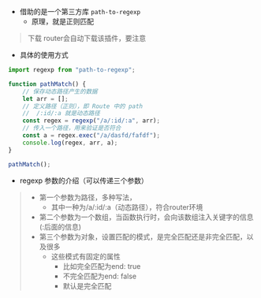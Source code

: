 - 借助的是一个第三方库 `path-to-regexp`
  - 原理，就是正则匹配
> 下载 router会自动下载该插件，要注意

- 具体的使用方式
```js
import regexp from "path-to-regexp";

function pathMatch() {
    // 保存动态路径产生的数据
    let arr = [];
    // 定义路径（正则），即 Route 中的 path 
    //  /:id/:a 就是动态路径
    const regex = regexp("/a/:id/:a", arr);
    // 传入一个路径，用来验证是否符合
    const a = regex.exec("/a/dasfd/fafdf");
    console.log(regex, arr, a);
}

pathMatch();
```

- regexp 参数的介绍（可以传递三个参数）
> - 第一个参数为路径，多种写法，
>   - 其中一种为/a/:id/:a（动态路径），符合router环境
> - 第二个参数为一个数组，当函数执行时，会向该数组注入关键字的信息(:后面的信息)
> - 第三个参数为对象，设置匹配的模式，是完全匹配还是非完全匹配，以及很多
>   - 这些模式有固定的属性
>     - 比如完全匹配为end: true
>     - 不完全匹配为end: false
>     - 默认是完全匹配


